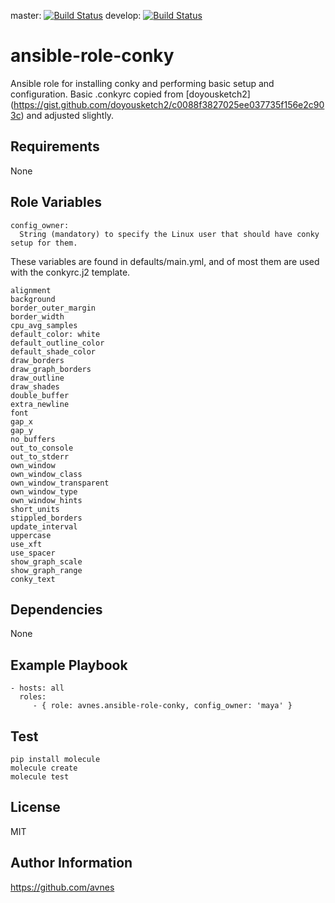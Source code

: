 master: [![Build Status](https://travis-ci.org/avnes/ansible-role-conky.png?branch=master)](https://travis-ci.org/avnes/ansible-role-conky) develop: [![Build Status](https://travis-ci.org/avnes/ansible-role-conky.png?branch=develop)](https://travis-ci.org/avnes/ansible-role-conky)

# ansible-role-conky

Ansible role for installing conky and performing basic setup and configuration. Basic .conkyrc copied from [doyousketch2] (<https://gist.github.com/doyousketch2/c0088f3827025ee037735f156e2c903c>) and adjusted slightly.

## Requirements

None

## Role Variables

```
config_owner:
  String (mandatory) to specify the Linux user that should have conky setup for them.
```

These variables are found in defaults/main.yml, and of most them are used with the conkyrc.j2 template.

```
alignment
background
border_outer_margin
border_width
cpu_avg_samples
default_color: white
default_outline_color
default_shade_color
draw_borders
draw_graph_borders
draw_outline
draw_shades
double_buffer
extra_newline
font
gap_x
gap_y
no_buffers
out_to_console
out_to_stderr
own_window
own_window_class
own_window_transparent
own_window_type
own_window_hints
short_units
stippled_borders
update_interval
uppercase
use_xft
use_spacer
show_graph_scale
show_graph_range
conky_text
```

## Dependencies

None

## Example Playbook

```
- hosts: all
  roles:
     - { role: avnes.ansible-role-conky, config_owner: 'maya' }
```

## Test

```
pip install molecule
molecule create
molecule test
```

## License

MIT

## Author Information

<https://github.com/avnes>

